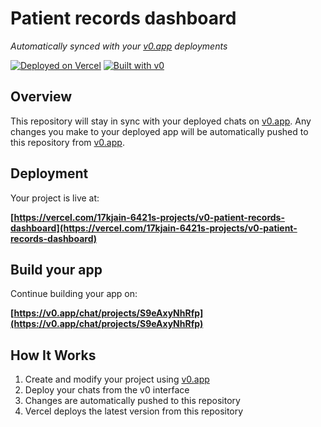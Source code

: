 # Patient records dashboard

*Automatically synced with your [v0.app](https://v0.app) deployments*

[![Deployed on Vercel](https://img.shields.io/badge/Deployed%20on-Vercel-black?style=for-the-badge&logo=vercel)](https://vercel.com/17kjain-6421s-projects/v0-patient-records-dashboard)
[![Built with v0](https://img.shields.io/badge/Built%20with-v0.app-black?style=for-the-badge)](https://v0.app/chat/projects/S9eAxyNhRfp)

## Overview

This repository will stay in sync with your deployed chats on [v0.app](https://v0.app).
Any changes you make to your deployed app will be automatically pushed to this repository from [v0.app](https://v0.app).

## Deployment

Your project is live at:

**[https://vercel.com/17kjain-6421s-projects/v0-patient-records-dashboard](https://vercel.com/17kjain-6421s-projects/v0-patient-records-dashboard)**

## Build your app

Continue building your app on:

**[https://v0.app/chat/projects/S9eAxyNhRfp](https://v0.app/chat/projects/S9eAxyNhRfp)**

## How It Works

1. Create and modify your project using [v0.app](https://v0.app)
2. Deploy your chats from the v0 interface
3. Changes are automatically pushed to this repository
4. Vercel deploys the latest version from this repository
